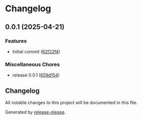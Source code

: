 # Changelog

## 0.0.1 (2025-04-21)


### Features

* Initial commit ([62f22f4](https://github.com/johngerome/nekomi/commit/62f22f4d9ef70144fabb61c591f2f1b2751a0cdd))


### Miscellaneous Chores

* release 0.0.1 ([659d154](https://github.com/johngerome/nekomi/commit/659d154ffa2ed10393a5fdff75bb4be38f9ad23d))

## Changelog

All notable changes to this project will be documented in this file.

Generated by [release-please](https://github.com/googleapis/release-please).
